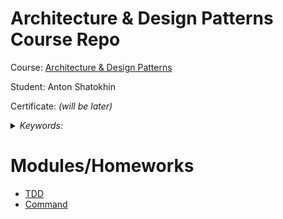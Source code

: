 # Architecture & Design Patterns Course Repo

Course: [Architecture & Design Patterns](https://otus.ru/lessons/patterns/)

Student: Anton Shatokhin

Certificate: *(will be later)*

<details>
<summary>
<i>Keywords: </i>
</summary>
<p>TDD</p>
</details>

# Modules/Homeworks
- [TDD](https://github.com/TohaVoice/architecture-patterns/tree/hw01-tdd/hw01-tdd)
- [Command](https://github.com/TohaVoice/architecture-patterns/tree/hw03-commands)
  